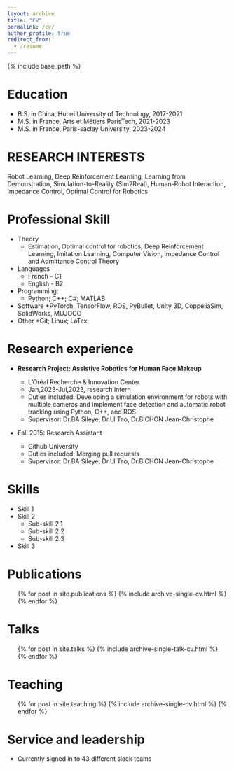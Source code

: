 ```yaml
---
layout: archive
title: "CV"
permalink: /cv/
author_profile: true
redirect_from:
  - /resume
---
```


{% include base_path %}

Education
======
* B.S. in China, Hubei University of Technology, 2017-2021 
* M.S. in France, Arts et Métiers ParisTech, 2021-2023
* M.S. in France, Paris-saclay University, 2023-2024
  
RESEARCH INTERESTS
======
Robot Learning, Deep Reinforcement Learning, Learning from Demonstration, Simulation-to-Reality (Sim2Real), Human-Robot Interaction, Impedance Control, Optimal Control for Robotics

Professional Skill
======
* Theory
  * Estimation, Optimal control for robotics, Deep Reinforcement Learning, Imitation Learning,  Computer Vision, Impedance Control and Admittance Control Theory
* Languages
  * French - C1
  * English - B2
* Programming:
  * Python; C++; C#; MATLAB
* Software
  *PyTorch, TensorFlow, ROS, PyBullet, Unity 3D, CoppeliaSim, SolidWorks, MUJOCO
* Other
  *Git; Linux; LaTex
   
Research experience
======
* **Research Project: Assistive Robotics for Human Face Makeup**
  * L’Oréal Recherche & Innovation Center
  * Jan,2023-Jul,2023, research intern
  * Duties included:  Developing a simulation environment for robots with multiple cameras and implement face detection and automatic robot tracking using Python, C++, and ROS
  * Supervisor: Dr.BA Sileye, Dr.LI Tao, Dr.BICHON Jean-Christophe

* Fall 2015: Research Assistant
  * Github University
  * Duties included: Merging pull requests
  * Supervisor: Dr.BA Sileye, Dr.LI Tao, Dr.BICHON Jean-Christophe
  
Skills
======
* Skill 1
* Skill 2
  * Sub-skill 2.1
  * Sub-skill 2.2
  * Sub-skill 2.3
* Skill 3

Publications
======
  <ul>{% for post in site.publications %}
    {% include archive-single-cv.html %}
  {% endfor %}</ul>
  
Talks
======
  <ul>{% for post in site.talks %}
    {% include archive-single-talk-cv.html %}
  {% endfor %}</ul>
  
Teaching
======
  <ul>{% for post in site.teaching %}
    {% include archive-single-cv.html %}
  {% endfor %}</ul>
  
Service and leadership
======
* Currently signed in to 43 different slack teams
